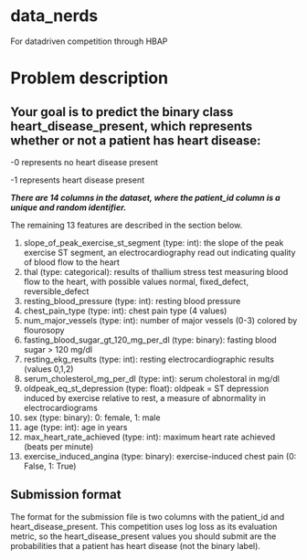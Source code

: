 # data_nerds
For datadriven competition through HBAP

# Problem description

## Your goal is to predict the binary class heart_disease_present, which represents whether or not a patient has heart disease:


-0 represents no heart disease present

-1 represents heart disease present


***There are 14 columns in the dataset, where the patient_id column is a unique and random identifier.***

The remaining 13 features are described in the section below.

1. slope_of_peak_exercise_st_segment (type: int): the slope of the peak exercise ST segment, an electrocardiography read out indicating quality of blood flow to the heart 
2. thal (type: categorical): results of thallium stress test measuring blood flow to the heart, with possible values normal, fixed_defect, reversible_defect
3. resting_blood_pressure (type: int): resting blood pressure
4. chest_pain_type (type: int): chest pain type (4 values)
5. num_major_vessels (type: int): number of major vessels (0-3) colored by flourosopy
6. fasting_blood_sugar_gt_120_mg_per_dl (type: binary): fasting blood sugar > 120 mg/dl
7. resting_ekg_results (type: int): resting electrocardiographic results (values 0,1,2)
8. serum_cholesterol_mg_per_dl (type: int): serum cholestoral in mg/dl
9. oldpeak_eq_st_depression (type: float): oldpeak = ST depression induced by exercise relative to rest, a measure of abnormality in electrocardiograms
10. sex (type: binary): 0: female, 1: male
11. age (type: int): age in years
12. max_heart_rate_achieved (type: int): maximum heart rate achieved (beats per minute)
13. exercise_induced_angina (type: binary): exercise-induced chest pain (0: False, 1: True)


## Submission format

The format for the submission file is two columns with the patient_id and heart_disease_present. 
This competition uses log loss as its evaluation metric, so the heart_disease_present values you should submit are the probabilities that a patient has heart disease (not the binary label).
